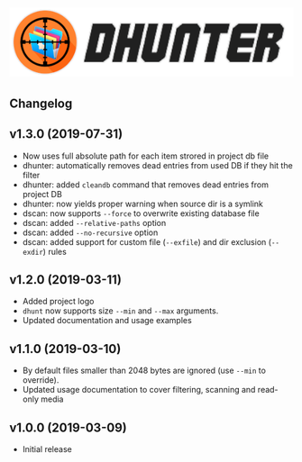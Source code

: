  [![dhunter logo](img/logo.png)](https://github.com/MarcinOrlowski/dhunter)
 ---

## Changelog ##

v1.3.0 (2019-07-31)
-------------------
 * Now uses full absolute path for each item strored in project db file
 * dhunter: automatically removes dead entries from used DB if they hit the filter
 * dhunter: added `cleandb` command that removes dead entries from project DB
 * dhunter: now yields proper warning when source dir is a symlink
 * dscan: now supports `--force` to overwrite existing database file
 * dscan: added `--relative-paths` option
 * dscan: added `--no-recursive` option
 * dscan: added support for custom file (`--exfile`) and dir exclusion (`--exdir`) rules

v1.2.0 (2019-03-11)
-------------------
 * Added project logo
 * `dhunt` now supports size `--min` and `--max` arguments.
 * Updated documentation and usage examples 

v1.1.0 (2019-03-10)
-------------------
 * By default files smaller than 2048 bytes are ignored (use `--min` to override).
 * Updated usage documentation to cover filtering, scanning and read-only media

v1.0.0 (2019-03-09)
-------------------
 * Initial release
